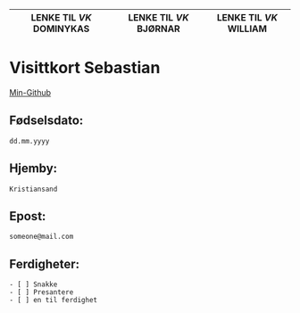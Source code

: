 LENKE TIL *VK* DOMINYKAS|LENKE TIL *VK* BJØRNAR|LENKE TIL *VK* WILLIAM
-------------------|-----------------------|--------------------------
# Visittkort Sebastian
[Min-Github](https://github.com/Sebastiannorolsen)

## Fødselsdato:
    dd.mm.yyyy
## Hjemby:
    Kristiansand
## Epost:
    someone@mail.com
## Ferdigheter:
    - [ ] Snakke
    - [ ] Presantere
    - [ ] en til ferdighet
